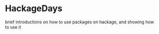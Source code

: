 HackageDays
===========

brief introductions on how to use packages on hackage, and showing how to use it
